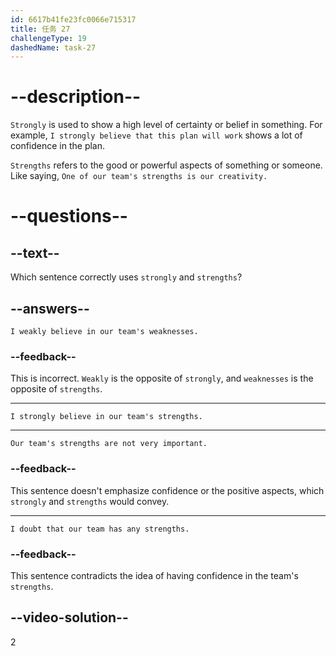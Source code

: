 ```yaml
---
id: 6617b41fe23fc0066e715317
title: 任务 27
challengeType: 19
dashedName: task-27
---
```


# --description--

`Strongly` is used to show a high level of certainty or belief in something. For example, `I strongly believe that this plan will work` shows a lot of confidence in the plan.

`Strengths` refers to the good or powerful aspects of something or someone. Like saying, `One of our team's strengths is our creativity.`

# --questions--

## --text--

Which sentence correctly uses `strongly` and `strengths`?

## --answers--

`I weakly believe in our team's weaknesses.`

### --feedback--

This is incorrect. `Weakly` is the opposite of `strongly`, and `weaknesses` is the opposite of `strengths`.

---

`I strongly believe in our team's strengths.`

---

`Our team's strengths are not very important.`

### --feedback--

This sentence doesn't emphasize confidence or the positive aspects, which `strongly` and `strengths` would convey.

---

`I doubt that our team has any strengths.`

### --feedback--

This sentence contradicts the idea of having confidence in the team's `strengths`.

## --video-solution--

2
